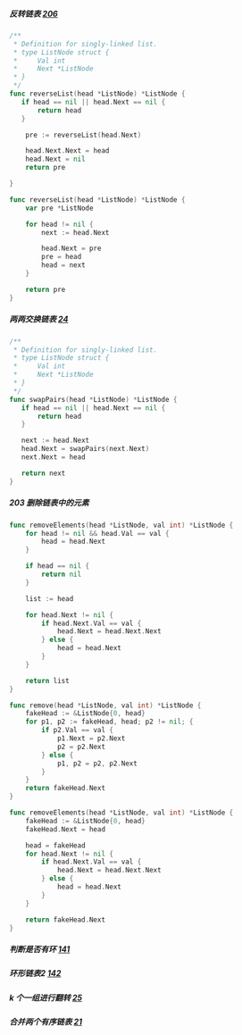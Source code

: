 ##### 反转链表 [206](https://leetcode-cn.com/problems/reverse-linked-list/)
```go
/**
 * Definition for singly-linked list.
 * type ListNode struct {
 *     Val int
 *     Next *ListNode
 * }
 */
func reverseList(head *ListNode) *ListNode {
   if head == nil || head.Next == nil {
       return head
   }

    pre := reverseList(head.Next)

    head.Next.Next = head
    head.Next = nil
    return pre

}
```

```go
func reverseList(head *ListNode) *ListNode {
    var pre *ListNode

    for head != nil {
        next := head.Next

        head.Next = pre
        pre = head
        head = next
    }

    return pre
}
```
##### 两两交换链表 [24](https://leetcode-cn.com/problems/swap-nodes-in-pairs/)
```go
/**
 * Definition for singly-linked list.
 * type ListNode struct {
 *     Val int
 *     Next *ListNode
 * }
 */
func swapPairs(head *ListNode) *ListNode {
   if head == nil || head.Next == nil {
       return head
   }

   next := head.Next
   head.Next = swapPairs(next.Next)
   next.Next = head

   return next
}

```

##### 203 删除链表中的元素
```go
func removeElements(head *ListNode, val int) *ListNode {
	for head != nil && head.Val == val {
		head = head.Next
	}

	if head == nil {
		return nil
	}

	list := head

	for head.Next != nil {
		if head.Next.Val == val {
			head.Next = head.Next.Next
		} else {
			head = head.Next
		}
	}

	return list
}

func remove(head *ListNode, val int) *ListNode {
	fakeHead := &ListNode{0, head}
	for p1, p2 := fakeHead, head; p2 != nil; {
		if p2.Val == val {
			p1.Next = p2.Next
			p2 = p2.Next
		} else {
			p1, p2 = p2, p2.Next
		}
	}
	return fakeHead.Next
}

func removeElements(head *ListNode, val int) *ListNode {
	fakeHead := &ListNode{0, head}
    fakeHead.Next = head

    head = fakeHead
	for head.Next != nil {
		if head.Next.Val == val {
			head.Next = head.Next.Next
		} else {
			head = head.Next
		}
	}

	return fakeHead.Next
}

```

##### 判断是否有环 [141](https://leetcode-cn.com/problems/linked-list-cycle/)


##### 环形链表2 [142](https://leetcode-cn.com/problems/linked-list-cycle-ii/)

##### k 个一组进行翻转 [25](https://leetcode-cn.com/problems/reverse-nodes-in-k-group/)

##### 合并两个有序链表 [21](https://leetcode-cn.com/problems/merge-two-sorted-lists/)

##### 